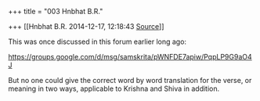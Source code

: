 +++
title = "003 Hnbhat B.R."

+++
[[Hnbhat B.R.	2014-12-17, 12:18:43 [Source](https://groups.google.com/g/samskrita/c/n3ACB9Zr6iA)]]



This was once discussed in this forum earlier long ago:

  

<https://groups.google.com/d/msg/samskrita/pWNFDE7apiw/PqpLP9G9aO4J>

  

But no one could give the correct word by word translation for the verse, or meaning in two ways, applicable to Krishna and Shiva in addition.

  

  

